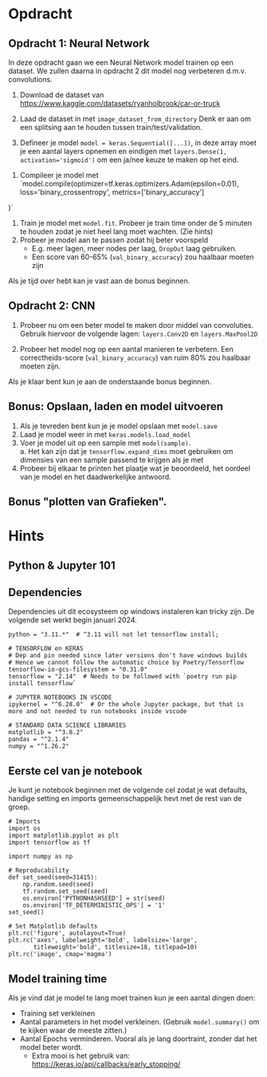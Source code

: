 # Opdracht

## Opdracht 1: Neural Network
In deze opdracht gaan we een Neural Network model trainen op een dataset.  We zullen 
daarna in opdracht 2 dit model nog verbeteren d.m.v. convolutions. 

1. Download de dataset van https://www.kaggle.com/datasets/ryanholbrook/car-or-truck
1. Laad de dataset in met `image_dataset_from_directory` <!-- TODO DISCUSS: Ook sample code geven? Hoe belangrijk zijn de stappen in deze sample code --> Denk er aan om een splitsing aan te houden tussen train/test/validation.   <!-- Of train/validation -->
    <!-- Belangrijke argumenten noemen-->

1. Defineer je model `model = keras.Sequential([...])`, in deze array moet je een aantal layers opnemen en eindigen met  `layers.Dense(1, activation='sigmoid')` om een ja/nee keuze te maken op het eind. 
  <!-- Flatten noemen -->
1. Compileer je model met `model.compile(optimizer=tf.keras.optimizers.Adam(epsilon=0.01),
    loss='binary_crossentropy',
    metrics=['binary_accuracy']  
    <!-- F1 score als metric meenemen? -->
)`
1. Train je model met `model.fit`. Probeer je train time onder de 5 minuten te houden zodat je niet heel lang moet wachten. (Zie hints)
2. Probeer je model aan te passen zodat hij beter voorspeld
    - E.g. meer lagen, meer nodes per laag, `DropOut` laag gebruiken. 
    - Een score van 60-65%  (`val_binary_accuracy`) zou haalbaar moeten zijn

Als je tijd over hebt kan je vast aan de bonus beginnen. 


## Opdracht 2: CNN
1. Probeer nu om een beter model te maken door middel van convoluties.
Gebruik hiervoor de volgende lagen: `layers.Conv2D` en `layers.MaxPool2D`

1. Probeer het model nog op een aantal manieren te verbetern.  Een correctheids-score (`val_binary_accuracy`) van ruim 80% zou haalbaar moeten zijn. 
   <!-- Train time doel opnemen -->

Als je klaar bent kun je aan de onderstaande bonus beginnen. 

## Bonus: Opslaan, laden en model uitvoeren
1. Als je tevreden bent kun je je model opslaan met `model.save`
1. Laad je model weer in met `keras.models.load_model`
1. Voer je model uit op een sample met `model(sample)`.  
   a. Het kan zijn dat je `tensorflow.expand_dims` moet gebruiken om dimensies van een sample passend te krijgen als je met 
1. Probeer bij elkaar te printen het plaatje wat je beoordeeld, het oordeel van je model en het daadwerkelijke antwoord.

<div style="page-break-after: always;"></div>

## Bonus "plotten van Grafieken". 
<!-- TODO even kijken.  Ook in de nabespreking -->

# Hints

## Python & Jupyter 101
<!-- Wim-Peter dekt dit af.  -->

## Dependencies
Dependencies uit dit ecosysteem op windows instaleren kan tricky zijn.  De volgende set werkt begin januari 2024.  

```
python = "3.11.*"  # ^3.11 will not let tensorflow install;

# TENSORFLOW en KERAS
# Dep and pin needed since later versions don't have windows builds
# Hence we cannot follow the automatic choice by Poetry/Tensorflow
tensorflow-io-gcs-filesystem = "0.31.0" 
tensorflow = "2.14"  # Needs to be followed with `poetry run pip install tensorflow` 

# JUPYTER NOTEBOOKS IN VSCODE
ipykernel = "^6.28.0"  # Or the whole Jupyter package, but that is more and not needed to run notebooks inside vscode

# STANDARD DATA SCIENCE LIBRARIES
matplotlib = "^3.8.2"
pandas = "^2.1.4"
numpy = "^1.26.2"
``` 

## Eerste cel van je notebook
Je kunt je notebook beginnen met de volgende cel zodat je wat defaults, handige setting en imports gemeenschappelijk hevt met de rest van de groep.
```
# Imports
import os
import matplotlib.pyplot as plt
import tensorflow as tf

import numpy as np

# Reproducability
def set_seed(seed=31415):
    np.random.seed(seed)
    tf.random.set_seed(seed)
    os.environ['PYTHONHASHSEED'] = str(seed)
    os.environ['TF_DETERMINISTIC_OPS'] = '1'
set_seed()

# Set Matplotlib defaults
plt.rc('figure', autolayout=True)
plt.rc('axes', labelweight='bold', labelsize='large',
       titleweight='bold', titlesize=18, titlepad=10)
plt.rc('image', cmap='magma')
```

## Model training time
Als je vind dat je model te lang moet trainen kun je een aantal dingen doen:
- Training set verkleinen
- Aantal parameters in het model verkleinen. (Gebruik `model.summary()` om te kijken waar de meeste zitten.)
- Aantal Epochs verminderen. Vooral als je lang doortraint, zonder dat het model beter wordt.
  - Extra mooi is het gebruik van: https://keras.io/api/callbacks/early_stopping/


